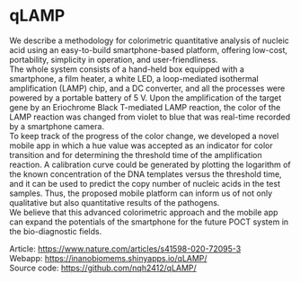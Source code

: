 # qLAMP
We describe a methodology for colorimetric quantitative analysis of nucleic acid using an easy-to-build smartphone-based platform, offering low-cost, portability, simplicity in operation, and user-friendliness. <br> 
The whole system consists of a hand-held box equipped with a smartphone, a film heater, a white LED, a loop-mediated isothermal amplification (LAMP) chip, and a DC converter, and all the processes were powered by a portable battery of 5 V. Upon the amplification of the target gene by an Eriochrome Black T-mediated LAMP reaction, the color of the LAMP reaction was changed from violet to blue that was real-time recorded by a smartphone camera. <br>
To keep track of the progress of the color change, we developed a novel mobile app in which a hue value was accepted as an indicator for color transition and for determining the threshold time of the amplification reaction. A calibration curve could be generated by plotting the logarithm of the known concentration of the DNA templates versus the threshold time, and it can be used to predict the copy number of nucleic acids in the test samples. Thus, the proposed mobile platform can inform us of not only qualitative but also quantitative results of the pathogens. <br>
We believe that this advanced colorimetric approach and the mobile app can expand the potentials of the smartphone for the future POCT system in the bio-diagnostic fields.


Article: https://www.nature.com/articles/s41598-020-72095-3 <br>
Webapp: https://inanobiomems.shinyapps.io/qLAMP/ <br>
Source code: https://github.com/nqh2412/qLAMP/ <br>
